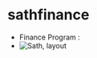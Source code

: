 # sathfinance
- Finance Program :
- ![Sath, layout](https://user-images.githubusercontent.com/86479510/138359228-cc351900-5395-4eb6-9539-1d92cfc5c1b3.png)
